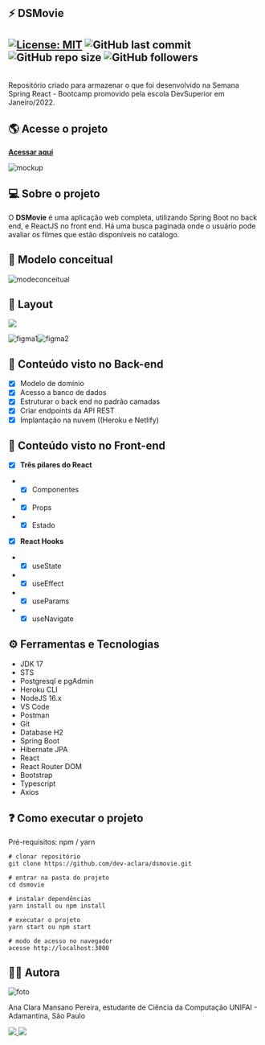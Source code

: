## ⚡️ **DSMovie**

## [![License: MIT](https://img.shields.io/badge/License-MIT-green.svg)](https://github.com/dev-aclara/dsmovie/blob/main/LICENSE)  ![GitHub last commit](https://img.shields.io/github/last-commit/dev-aclara/dsmovie) ![GitHub repo size](https://img.shields.io/github/repo-size/dev-aclara/dsmovie) ![GitHub followers](https://img.shields.io/github/followers/dev-aclara?style=social)

<br>
Repositório criado para armazenar o que foi desenvolvido na Semana Spring React - Bootcamp promovido pela escola DevSuperior em Janeiro/2022.
<br>

## 🌎  Acesse o projeto
**[Acessar aqui](https://dev-aclara-dsmovie.netlify.app)**

![mockup](https://user-images.githubusercontent.com/57874018/149631541-a78daad3-fc6a-46c6-838d-17962e46c17b.png)



## 💻 Sobre o projeto 
O **DSMovie** é uma aplicação web completa, utilizando Spring Boot no back end, e ReactJS no front end. Há uma busca paginada onde o usuário pode avaliar os filmes que estão disponíveis no catálogo.
## 🔧 Modelo conceitual
![modeconceitual](https://user-images.githubusercontent.com/57874018/149631044-1e93303a-be21-4f08-bec9-115d73d9dfc3.png)

## 🎨 Layout

<a href="https://www.figma.com/file/hpQuzpGHq2MmrI87xnfMoT/DSMovie1?node-id=0%3A1"><img src="https://img.shields.io/badge/figma-%23F24E1E.svg?style=for-the-badge&logo=figma&logoColor=purple">
</a>

![figma1](https://user-images.githubusercontent.com/57874018/149632650-9ae66d9f-c065-41ba-9199-cd2a5d4ba3d2.png)![figma2](https://user-images.githubusercontent.com/57874018/149632651-a49e6c7a-f7a4-4ef3-8e3c-b2271f4e7736.png)

## 📖 Conteúdo visto no Back-end
- [x] Modelo de domínio
- [x] Acesso a banco de dados
- [x] Estruturar o back end no padrão camadas
- [x] Criar endpoints da API REST
- [x] Implantação na nuvem ((Heroku e Netlify)

## 📖 Conteúdo visto no Front-end
- [x] **Três pilares do React**
- - [x] Componentes
- - [x] Props
- - [x] Estado
- [x] **React Hooks**
- - [x] useState
- - [x] useEffect
- - [x] useParams
- - [x] useNavigate

## ⚙️ Ferramentas e Tecnologias
- JDK 17
- STS
- Postgresql e pgAdmin
- Heroku CLI
- NodeJS 16.x 
- VS Code
- Postman
- Git
- Database H2
- Spring Boot
- Hibernate JPA
- React
- React Router DOM
- Bootstrap
- Typescript
- Axios

## ❓ Como executar o projeto

Pré-requisitos: npm / yarn

```
# clonar repositório
git clone https://github.com/dev-aclara/dsmovie.git

# entrar na pasta do projeto 
cd dsmovie

# instalar dependências
yarn install ou npm install

# executar o projeto
yarn start ou npm start

# modo de acesso no navegador
acesse http://localhost:3000
```
## 👩‍💻 Autora

![foto](https://user-images.githubusercontent.com/57874018/149634003-6d5be3b7-bbbd-47aa-8bf0-06157bd42dca.png)

Ana Clara Mansano Pereira, estudante de Ciência da Computação UNIFAI - Adamantina, São Paulo

<a href="https://www.linkedin.com/in/ana-clara-mansano-5051011ab/"><img src="https://img.shields.io/badge/LinkedIn-0077B5?style=for-the-badge&logo=linkedin&logoColor=white">
</a>
<a href="https://github.com/dev-aclara"><img src="https://img.shields.io/badge/GitHub-100000?style=for-the-badge&logo=github&logoColor=white">
</a>
